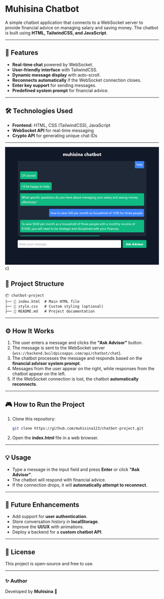 # Muhisina Chatbot

A simple chatbot application that connects to a WebSocket server to provide financial advice on managing salary and saving money. The chatbot is built using **HTML, TailwindCSS, and JavaScript**.

---

## 🚀 Features
- **Real-time chat** powered by WebSocket.
- **User-friendly interface** with TailwindCSS.
- **Dynamic message display** with auto-scroll.
- **Reconnects automatically** if the WebSocket connection closes.
- **Enter key support** for sending messages.
- **Predefined system prompt** for financial advice.

---

## 🛠️ Technologies Used
- **Frontend:** HTML, CSS (TailwindCSS), JavaScript
- **WebSocket API** for real-time messaging
- **Crypto API** for generating unique chat IDs

---
![Chatbot Screenshot](https://github.com/muhisina123/chatbot/blob/main/localhost_pico_chatbot_picodupe.html.png) c)

## 📂 Project Structure
```
📦 chatbot-project
├── 📄 index.html  # Main HTML file
├── 📄 style.css   # Custom styling (optional)
├── 📄 README.md   # Project documentation
```

---

## ⚙️ How It Works
1. The user enters a message and clicks the **"Ask Advisor"** button.
2. The message is sent to the WebSocket server (`wss://backend.buildpicoapps.com/api/chatbot/chat`).
3. The chatbot processes the message and responds based on the **financial advisor system prompt**.
4. Messages from the user appear on the right, while responses from the chatbot appear on the left.
5. If the WebSocket connection is lost, the chatbot **automatically reconnects**.

---

## 🎮 How to Run the Project
1. Clone this repository:
   ```sh
   git clone https://github.com/muhisina123/chatbot-project.git
   ```
2. Open the **index.html** file in a web browser.

---

## 💡 Usage
- Type a message in the input field and press **Enter** or click **"Ask Advisor"**.
- The chatbot will respond with financial advice.
- If the connection drops, it will **automatically attempt to reconnect**.

---

## 🔧 Future Enhancements
- Add support for **user authentication**.
- Store conversation history in **localStorage**.
- Improve the **UI/UX** with animations.
- Deploy a backend for a **custom chatbot API**.

---

## 📜 License
This project is open-source and free to use.

---

### ✨ Author
Developed by **Muhisina** 🚀

